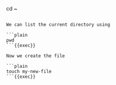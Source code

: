 cd ~
```{{exec}}

We can list the current directory using

```plain
pwd
```{{exec}}

Now we create the file

```plain
touch my-new-file
```{{exec}}